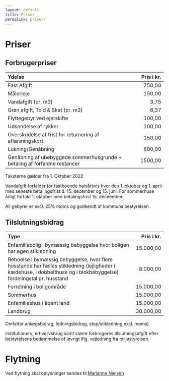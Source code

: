 ```yaml
---
layout: default
title: Priser
permalink: priser/
---
```


# Priser

## Forbrugerpriser

| Ydelse                                                                    | Pris i kr. |
|:--------------------------------------------------------------------------|-----------:|
| Fast Afgift                                                               |     750,00 |
| Målerleje                                                                 |     150,00 |
| Vandafgift (pr. m3)                                                       |       3,75 |
| Grøn afgift, Told & Skat (pr. m3)                                         |       6,37 |
| Flyttegebyr ved ejerskifte                                                |     100,00 |
| Udsendelse af rykker                                                      |     100,00 |
| Overskridelse af frist for returnering af aflæsningskort                  |     150,00 |
| Lukning/Genåbning	                                                    |     600,00 |
| Genåbning af ubebyggede sommerhusgrunde + betaling af forfaldne restancer |    1500,00 |

Taksterne gælder fra 1. Oktober 2022

Vandafgift forfalder for fastboende halvårsvis hver den 1. oktober og 1. april med seneste 
betalingsfrist d. 15. december og 15. juni. For sommerhuse årligt forfald 1. oktober med 
betalingsfrist 15. deceember.

All gebyrer er excl. 25% moms og godkendt af kommunalbestyrelsen.

## Tilslutningsbidrag

| Type                                                                        |  Pris i kr. |
|:----------------------------------------------------------------------------|------------:|
| Enfamiliebolig i bymæssig bebyggelse hvor boligen har egen stikledning      |   15.000,00 |
| Beboelse i bymæssig bebyggelse, hvor flere husstande har fælles stikledning  (lejligheder i kædehuse, i dobbelthuse og i blokbebyggelse) fordelingstal pr. husstand                    |    8.000,00 |
| Forretning i boligområde                                                    |   15.000,00 |
| Sommerhus                                                                   |   15.000,00 |
| Enfamilieshus i åbent land                                                  |   15.000,00 |
| Landbrug                                                                    |   30.000,00 |

Omfatter anlægsbidrag, ledningsbidrag, stop/stikledning excl. moms)

Institutioners, erhvervsbrug samt større forbrugeres tilslutningsafgift efter bestyrelsens bedømmelse of iøvrigt iflg. vejledning fra miljøstyrelsen.

# Flytning

Ved flytning skal oplysninger sendes til [Marianne Nielsen](mailto:mni@landbonord.dk)
